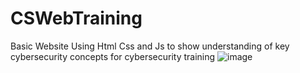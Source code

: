 # CSWebTraining
Basic Website Using Html Css and Js to show understanding of key cybersecurity concepts for  cybersecurity training 
![image](https://github.com/user-attachments/assets/0bf61b56-0629-4dbe-9253-51392eeaa742)
